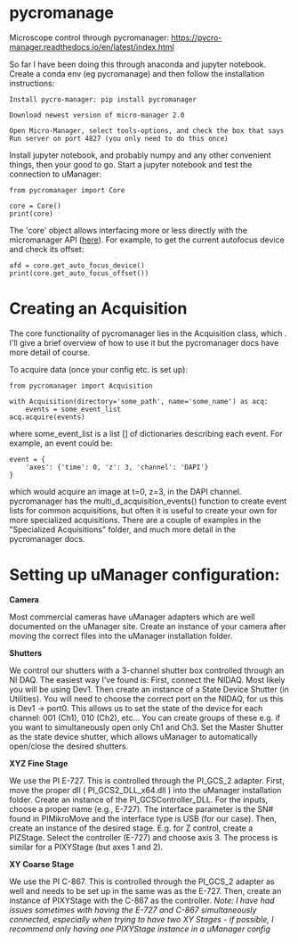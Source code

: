 # pycromanage
Microscope control through pycromanager: https://pycro-manager.readthedocs.io/en/latest/index.html 

So far I have been doing this through anaconda and jupyter notebook. Create a conda env (eg pycromanage) and then follow the installation instructions: 

    Install pycro-manager: pip install pycromanager

    Download newest version of micro-manager 2.0

    Open Micro-Manager, select tools-options, and check the box that says Run server on port 4827 (you only need to do this once)

Install jupyter notebook, and probably numpy and any other convenient things, then your good to go. Start a jupyter notebook and test the connection to uManager:

    from pycromanager import Core

    core = Core()
    print(core)

The 'core' object allows interfacing more or less directly with the micromanager API ([here](https://valelab4.ucsf.edu/~MM/doc-2.0.0-gamma/mmcorej/mmcorej/CMMCore.html)). For example, to get the current autofocus device and check its offset:

    afd = core.get_auto_focus_device()
    print(core.get_auto_focus_offset())

# Creating an Acquisition
The core functionality of pycromanager lies in the Acquisition class, which . I'll give a brief overview of how to use it but the pycromanager docs have more detail of course.

To acquire data (once your config etc. is set up):

    from pycromanager import Acquisition
    
    with Acquisition(directory='some_path', name='some_name') as acq:
        events = some_event_list
    acq.acquire(events)
where some_event_list is a list [] of dictionaries describing each event. For example, an event could be:

    event = {
        'axes': {'time': 0, 'z': 3, 'channel': 'DAPI'}
    }
which would acquire an image at t=0, z=3, in the DAPI channel. pycromanager has the multi_d_acquisition_events() function to create event lists for common acquisitions, but often it is useful to create your own for more specialized acquisitions. There are a couple of examples in the "Specialized Acquisitions" folder, and much more detail in the pycromanager docs.
# Setting up uManager configuration:

**Camera**

Most commercial cameras have uManager adapters which are well documented on the uManager site. Create an instance of your camera after moving the correct files into the uManager installation folder.

**Shutters**

We control our shutters with a 3-channel shutter box controlled through an NI DAQ. The easiest way I’ve found is:
First, connect the NIDAQ. Most likely you will be using Dev1.
Then create an instance of a State Device Shutter (in Utilities). You will need to choose the correct port on the NIDAQ, for us this is Dev1 → port0. This allows us to set the state of the device for each channel: 001 (Ch1), 010 (Ch2), etc… You can create groups of these e.g. if you want to simultaneously open only Ch1 and Ch3.
Set the Master Shutter as the state device shutter, which allows uManager to automatically open/close the desired shutters.

**XYZ Fine Stage**

We use the PI E-727. This is controlled through the PI_GCS_2 adapter.
First, move the proper dll ( PI_GCS2_DLL_x64.dll ) into the uManager installation folder.
Create an instance of the PI_GCSController_DLL. For the inputs, choose a proper name (e.g., E-727). The interface parameter is the SN# found in PIMikroMove and the interface type is USB (for our case).
Then, create an instance of the desired stage. E.g. for Z control, create a PIZStage. Select the controller (E-727) and choose axis 3. The process is similar for a PIXYStage (but axes 1 and 2).

**XY Coarse Stage**

We use the PI C-867. This is controlled through the PI_GCS_2 adapter as well and needs to be set up in the same was as the E-727. Then, create an instance of PIXYStage with the C-867 as the controller. _Note: I have had issues sometimes with having the E-727 and C-867 simultaneously connected, especially when trying to have two XY Stages - if possible, I recommend only having one PIXYStage instance in a uManager config_ 

